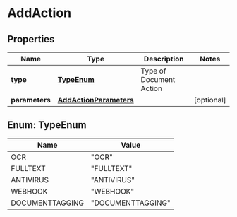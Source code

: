 

# AddAction


## Properties

| Name | Type | Description | Notes |
|------------ | ------------- | ------------- | -------------|
|**type** | [**TypeEnum**](#TypeEnum) | Type of Document Action |  |
|**parameters** | [**AddActionParameters**](AddActionParameters.md) |  |  [optional] |



## Enum: TypeEnum

| Name | Value |
|---- | -----|
| OCR | &quot;OCR&quot; |
| FULLTEXT | &quot;FULLTEXT&quot; |
| ANTIVIRUS | &quot;ANTIVIRUS&quot; |
| WEBHOOK | &quot;WEBHOOK&quot; |
| DOCUMENTTAGGING | &quot;DOCUMENTTAGGING&quot; |



